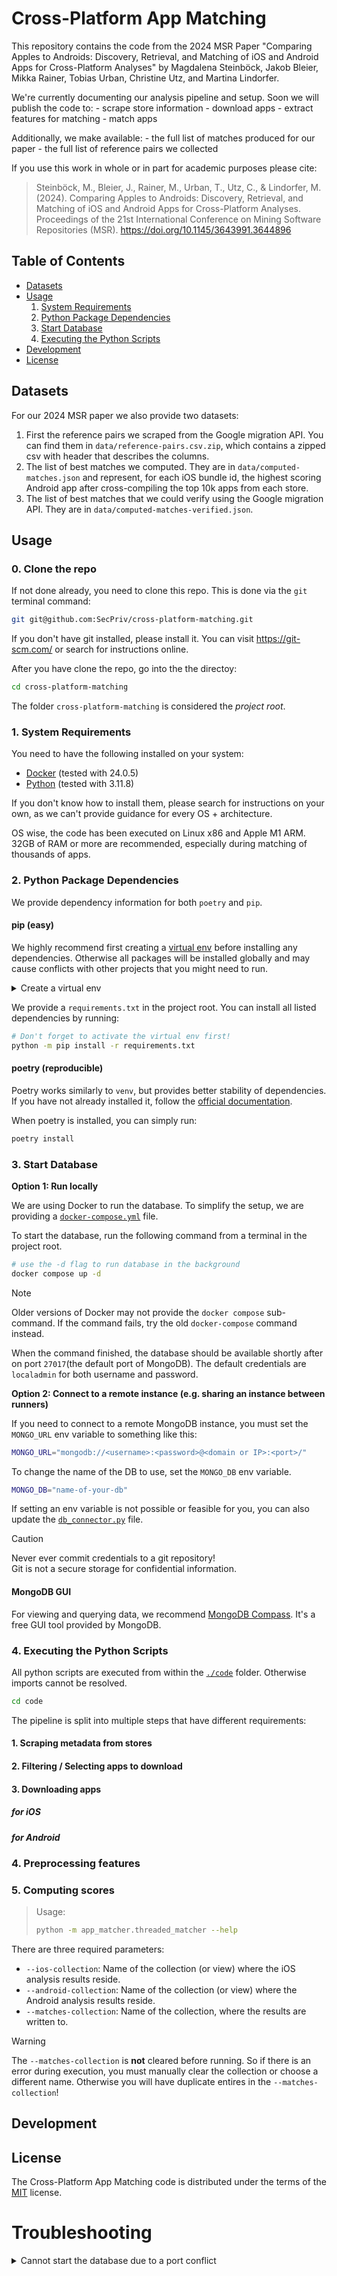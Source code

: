# Cross-Platform App Matching

This repository contains the code from the 2024 MSR Paper "Comparing Apples to Androids: Discovery, Retrieval, and Matching of iOS and Android Apps for Cross-Platform Analyses" by Magdalena Steinböck, Jakob Bleier, Mikka Rainer, Tobias Urban, Christine Utz, and Martina Lindorfer. 

We're currently documenting our analysis pipeline and setup. Soon we will publish the code to:
    - scrape store information
    - download apps
    - extract features for matching
    - match apps

Additionally, we make available:
    - the full list of matches produced for our paper
    - the full list of reference pairs we collected

If you use this work in whole or in part for academic purposes please cite:

>Steinböck, M., Bleier, J., Rainer, M., Urban, T., Utz, C., & Lindorfer, M. (2024). Comparing Apples to Androids: Discovery, Retrieval, and Matching of iOS and Android Apps for Cross-Platform Analyses. Proceedings of the 21st International Conference on Mining Software Repositories (MSR). https://doi.org/10.1145/3643991.3644896

## Table of Contents

- [Datasets](#datasets)
- [Usage](#usage)
    1. [System Requirements](#1-system-requirements)
    2. [Python Package Dependencies](#2-python-package-dependencies)
    3. [Start Database](#3-start-database)
    4. [Executing the Python Scripts](#4-executing-the-python-scripts)
- [Development](#development)
- [License](#license)

## Datasets

For our 2024 MSR paper we also provide two datasets:

1. First the reference pairs we scraped from the Google migration API. You can find them in `data/reference-pairs.csv.zip`, which contains a zipped csv with header that describes the columns.
2. The list of best matches we computed. They are in `data/computed-matches.json` and represent, for each iOS bundle id, the highest scoring Android app after cross-compiling the top 10k apps from each store.
3. The list of best matches that we could verify using the Google migration API. They are in `data/computed-matches-verified.json`.



## Usage

### 0. Clone the repo

If not done already, you need to clone this repo. This is done via the `git` terminal command:

```sh
git git@github.com:SecPriv/cross-platform-matching.git
```

If you don't have git installed, please install it. You can visit https://git-scm.com/ or search for instructions online.

After you have clone the repo, go into the the directoy:

```sh
cd cross-platform-matching
```

The folder `cross-platform-matching` is considered the _project root_.

### 1. System Requirements

You need to have the following installed on your system:
- [Docker](https://www.docker.com/) (tested with 24.0.5)
- [Python](https://www.python.org/) (tested with 3.11.8)

If you don't know how to install them, please search for instructions on your own, as we can't provide guidance for every OS + architecture.

OS wise, the code has been executed on Linux x86 and Apple M1 ARM. 32GB of RAM or more are recommended, especially during matching of thousands of apps.

### 2. Python Package Dependencies

We provide dependency information for both `poetry` and `pip`.

#### pip (easy)

We highly recommend first creating a [virtual env](https://docs.python.org/3/library/venv.html) before installing any dependencies. Otherwise all packages will be installed globally and may cause conflicts with other projects that you might need to run.

<details>
    <summary>Create a virtual env</summary>

To create a virtual env, simply run this from the project root:

```sh
python -m venv venv
```

This will create a `venv` folder where all the dependencies will be installed to. However, in order to configure python properly, you must activate it first.

| OS | Command |
|---:|:------|
| Unix (Linux/MacOS) | `source ./venv/bin/activate` |
| Windows Powershell | `.\venv\Scripts\Activate.ps1` |
| Windows CMD | `.\venv\Scripts\activate.bat` |

> [!WARNING]  
> You need to active the Python virtual env every time you spawn a new shell! Otherwise python will only use and update the *globally* installed packages! 
>
> Most IDEs have good support for python virtual env, however. Please research on your own, how to build a workflow that suits your needs.

</details>

We provide a `requirements.txt` in the project root. You can install all listed dependencies by running:

```sh
# Don't forget to activate the virtual env first!
python -m pip install -r requirements.txt
```

#### poetry (reproducible)

Poetry works similarly to `venv`, but provides better stability of dependencies. If you have not already installed it, follow the [official documentation](https://python-poetry.org/docs/).

When poetry is installed, you can simply run:

```sh
poetry install
```

### 3. Start Database

**Option 1: Run locally**

We are using Docker to run the database. To simplify the setup, we are providing a [`docker-compose.yml`](./docker-compose.yml) file.

To start the database, run the following command from a terminal in the project root.

```sh
# use the -d flag to run database in the background
docker compose up -d
```

> [!NOTE] 
> Older versions of Docker may not provide the `docker compose` sub-command. If the command fails, try the old `docker-compose` command instead.

When the command finished, the database should be available shortly after on port `27017`(the default port of MongoDB). The default credentials are `localadmin` for both username and password.

**Option 2: Connect to a remote instance (e.g. sharing an instance between runners)**

If you need to connect to a remote MongoDB instance, you must set the `MONGO_URL` env variable to something like this:

```sh
MONGO_URL="mongodb://<username>:<password>@<domain or IP>:<port>/"
```

To change the name of the DB to use, set the `MONGO_DB` env variable.

```sh
MONGO_DB="name-of-your-db"
```

If setting an env variable is not possible or feasible for you, you can also update the [`db_connector.py`](code/database/db_connector.py) file.

> [!CAUTION]
> Never ever commit credentials to a git repository!    
> Git is not a secure storage for confidential information.


#### MongoDB GUI

For viewing and querying data, we recommend [MongoDB Compass](https://www.mongodb.com/products/tools/compass). It's a free GUI tool provided by MongoDB.

### 4. Executing the Python Scripts

All python scripts are executed from within the [`./code`](./code/) folder. Otherwise imports cannot be resolved.

```sh
cd code
```

The pipeline is split into multiple steps that have different requirements:

#### 1. Scraping metadata from stores

#### 2. Filtering / Selecting apps to download

#### 3. Downloading apps

##### for iOS

##### for Android

### 4. Preprocessing features

### 5. Computing scores

> Usage:
> ```sh
> python -m app_matcher.threaded_matcher --help
> ```

There are three required parameters:
- `--ios-collection`: Name of the collection (or view) where the iOS analysis results reside. 
- `--android-collection`: Name of the collection (or view) where the Android analysis results reside.
- `--matches-collection`: Name of the collection, where the results are written to.

> [!WARNING]  
> The `--matches-collection` is **not** cleared before running. So if there is an error during execution, you must manually clear the collection or choose a different name. Otherwise you will have duplicate entires in the `--matches-collection`!

## Development

## License

The Cross-Platform App Matching code is distributed under the terms of the [MIT](https://spdx.org/licenses/MIT.html) license.

# Troubleshooting

<details>
    <summary>Cannot start the database due to a port conflict</summary>

This can happen, if the default port of MongoDB (`27017`) is already in use. You can change the port of MongoDB in the `docker-compose.yml`

```yml
# ...
    ports:
        - "127.0.0.1:<change this port>:27017"
#....
```

Note, however, that you also need to update the connection string.

This can either be done, by setting the `MONGO_URL` env variable to something like this:

```
mongodb://localadmin:localadmin@localhost:<your changed port>/
```

or by updating the default value in the [`db_connector.py`](code/database/db_connector.py) file.

> [!CAUTION]
> Never ever commit credentials to a git repository!    
> Git is not a secure storage for confidential information.

</details>
